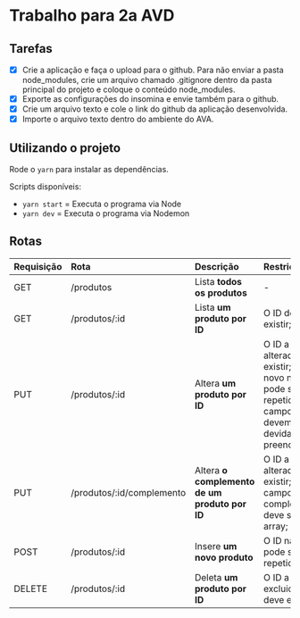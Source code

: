 # Trabalho para 2a AVD

## Tarefas

- [X] Crie a aplicação e faça o upload para o github. Para não enviar a pasta node_modules,
crie um arquivo chamado .gitignore dentro da pasta principal do projeto e coloque o
conteúdo node_modules.
- [X] Exporte as configurações do insomina e envie também para o github.
- [X] Crie um arquivo texto e cole o link do github da aplicação desenvolvida.
- [X] Importe o arquivo texto dentro do ambiente do AVA.

## Utilizando o projeto

Rode o `yarn` para instalar as dependências.

Scripts disponíveis:

- `yarn start` = Executa o programa via Node
- `yarn dev` = Executa o programa via Nodemon

## Rotas

Requisição | Rota | Descrição | Restrições
:-- | :-- | :-- | :--
GET | /produtos | Lista **todos os produtos** | -
GET | /produtos/:id | Lista **um produto por ID** | O ID deve existir;
PUT | /produtos/:id | Altera **um produto por ID** | O ID a ser alterado deve existir; o ID novo não pode ser repetido; os campos devem ser devidamente preenchidos;
PUT | /produtos/:id/complemento | Altera **o complemento de um produto por ID** | O ID a ser alterado deve existir; O campo de complemento deve ser um array;
POST | /produtos/:id | Insere **um novo produto** | O ID não pode ser repetido;
DELETE | /produtos/:id | Deleta **um produto por ID** | O ID a ser excluido deve existir;
